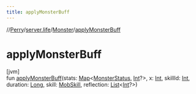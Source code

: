 ```yaml
---
title: applyMonsterBuff
---
```

//[Perry](../../../index.html)/[server.life](../index.html)/[Monster](index.html)/[applyMonsterBuff](apply-monster-buff.html)



# applyMonsterBuff



[jvm]\
fun [applyMonsterBuff](apply-monster-buff.html)(stats: [Map](https://kotlinlang.org/api/latest/jvm/stdlib/kotlin.collections/-map/index.html)<[MonsterStatus](../../client.status/-monster-status/index.html), [Int](https://kotlinlang.org/api/latest/jvm/stdlib/kotlin/-int/index.html)?>, x: [Int](https://kotlinlang.org/api/latest/jvm/stdlib/kotlin/-int/index.html), skillId: [Int](https://kotlinlang.org/api/latest/jvm/stdlib/kotlin/-int/index.html), duration: [Long](https://kotlinlang.org/api/latest/jvm/stdlib/kotlin/-long/index.html), skill: [MobSkill](../-mob-skill/index.html), reflection: [List](https://kotlinlang.org/api/latest/jvm/stdlib/kotlin.collections/-list/index.html)<[Int](https://kotlinlang.org/api/latest/jvm/stdlib/kotlin/-int/index.html)?>)




